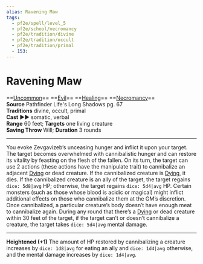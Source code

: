 ```yaml
---
alias: Ravening Maw
tags:
  - pf2e/spell/level_5
  - pf2e/school/necromancy
  - pf2e/tradition/divine
  - pf2e/tradition/occult
  - pf2e/tradition/primal
  - 153:
---
```


# Ravening Maw

==[Uncommon](Uncommon.md)== ==[Evil](Evil.md)== ==[Healing](Healing.md)== ==[Necromancy](Necromancy.md)==  
__Source__ Pathfinder Life's Long Shadows pg. 67  
**Traditions** divine, occult, primal  
**Cast** ►► somatic, verbal  
**Range** 60 feet; **Targets** one living creature  
**Saving Throw** Will; **Duration** 3 rounds

---

You evoke Zevgavizeb’s unceasing hunger and inflict it upon your target. The target becomes overwhelmed with cannibalistic hunger and can restore its vitality by feasting on the flesh of the fallen. On its turn, the target can use 2 actions (these actions have the manipulate trait) to cannibalize an adjacent [Dying](Dying.md) or dead creature. If the cannibalized creature is [Dying](Dying.md), it dies. If the cannibalized creature is an ally of the target, the target regains `dice: 5d8|avg` HP; otherwise, the target regains `dice: 5d4|avg` HP. Certain monsters (such as those whose blood is acidic or magical) might inflict additional effects on those who cannibalize them at the GM’s discretion. Once cannibalized, a particular creature’s body doesn’t have enough meat to cannibalize again. During any round that there’s a [Dying](Dying.md) or dead creature within 30 feet of the target, if the target can’t or doesn’t cannibalize a creature, the target takes `dice: 5d4|avg` mental damage.

<hr>

**Heightened (+1)** The amount of HP restored by cannibalizing a creature increases by `dice: 1d8|avg` for eating an ally and `dice: 1d4|avg` otherwise, and the mental damage increases by `dice: 1d4|avg`.
